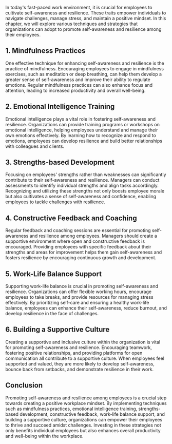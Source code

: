 
In today's fast-paced work environment, it is crucial for employees to cultivate self-awareness and resilience. These traits empower individuals to navigate challenges, manage stress, and maintain a positive mindset. In this chapter, we will explore various techniques and strategies that organizations can adopt to promote self-awareness and resilience among their employees.

## 1\. Mindfulness Practices

One effective technique for enhancing self-awareness and resilience is the practice of mindfulness. Encouraging employees to engage in mindfulness exercises, such as meditation or deep breathing, can help them develop a greater sense of self-awareness and improve their ability to regulate emotions. Regular mindfulness practices can also enhance focus and attention, leading to increased productivity and overall well-being.

## 2\. Emotional Intelligence Training

Emotional intelligence plays a vital role in fostering self-awareness and resilience. Organizations can provide training programs or workshops on emotional intelligence, helping employees understand and manage their own emotions effectively. By learning how to recognize and respond to emotions, employees can develop resilience and build better relationships with colleagues and clients.

## 3\. Strengths-based Development

Focusing on employees' strengths rather than weaknesses can significantly contribute to their self-awareness and resilience. Managers can conduct assessments to identify individual strengths and align tasks accordingly. Recognizing and utilizing these strengths not only boosts employee morale but also cultivates a sense of self-awareness and confidence, enabling employees to tackle challenges with resilience.

## 4\. Constructive Feedback and Coaching

Regular feedback and coaching sessions are essential for promoting self-awareness and resilience among employees. Managers should create a supportive environment where open and constructive feedback is encouraged. Providing employees with specific feedback about their strengths and areas for improvement helps them gain self-awareness and fosters resilience by encouraging continuous growth and development.

## 5\. Work-Life Balance Support

Supporting work-life balance is crucial in promoting self-awareness and resilience. Organizations can offer flexible working hours, encourage employees to take breaks, and provide resources for managing stress effectively. By prioritizing self-care and ensuring a healthy work-life balance, employees can enhance their self-awareness, reduce burnout, and develop resilience in the face of challenges.

## 6\. Building a Supportive Culture

Creating a supportive and inclusive culture within the organization is vital for promoting self-awareness and resilience. Encouraging teamwork, fostering positive relationships, and providing platforms for open communication all contribute to a supportive culture. When employees feel supported and valued, they are more likely to develop self-awareness, bounce back from setbacks, and demonstrate resilience in their work.

## Conclusion

Promoting self-awareness and resilience among employees is a crucial step towards creating a positive workplace mindset. By implementing techniques such as mindfulness practices, emotional intelligence training, strengths-based development, constructive feedback, work-life balance support, and building a supportive culture, organizations can empower their employees to thrive and succeed amidst challenges. Investing in these strategies not only benefits individual employees but also enhances overall productivity and well-being within the workplace.
